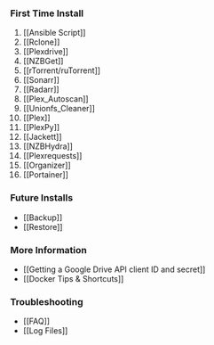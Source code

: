 ### First Time Install ###
1. [[Ansible Script]]
1. [[Rclone]]
1. [[Plexdrive]]
1. [[NZBGet]]
1. [[rTorrent/ruTorrent]]
1. [[Sonarr]]
1. [[Radarr]]
1. [[Plex_Autoscan]]
1. [[Unionfs_Cleaner]]
1. [[Plex]]
1. [[PlexPy]]
1. [[Jackett]]
1. [[NZBHydra]]
1. [[Plexrequests]]
1. [[Organizer]]
1. [[Portainer]]

### Future Installs ###
- [[Backup]]
- [[Restore]]

### More Information ###
- [[Getting a Google Drive API client ID and secret]]
- [[Docker Tips & Shortcuts]]

### Troubleshooting ###
- [[FAQ]]
- [[Log Files]]